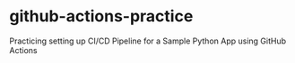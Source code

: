 # github-actions-practice
Practicing setting up CI/CD Pipeline for a Sample Python App using GitHub Actions

